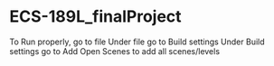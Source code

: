 # ECS-189L_finalProject

To Run properly, go to file
Under file go to Build settings
Under Build settings go to Add Open Scenes to add all scenes/levels
